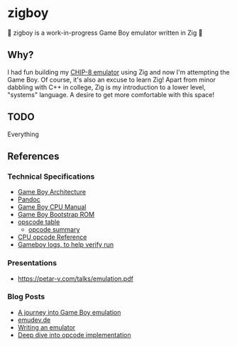# zigboy

:construction: zigboy is a work-in-progress Game Boy emulator written in Zig :construction:

## Why?

I had fun building my [CHIP-8 emulator](https://github.com/bartek/zip-8) using
Zig and now I'm attempting the Game Boy. Of course, it's also an excuse to learn
Zig! Apart from minor dabbling with C++ in college, Zig is my introduction to a
lower level, "systems" language. A desire to get more comfortable with this
space!

## TODO

Everything

## References

### Technical Specifications

* [Game Boy Architecture](https://www.copetti.org/writings/consoles/game-boy/#memory-available)
* [Pandoc](https://gbdev.io/pandocs/CPU_Instruction_Set.html)
* [Game Boy CPU Manual](http://marc.rawer.de/Gameboy/Docs/GBCPUman.pdf)
* [Game Boy Bootstrap ROM](https://gbdev.gg8.se/wiki/articles/Gameboy_Bootstrap_ROM)
* [opscode table](https://izik1.github.io/gbops/)
   * [opcode summary](https://www.devrs.com/gb/files/opcodes.html)
* [CPU opcode Reference](https://rgbds.gbdev.io/docs/v0.5.1/gbz80.7#POP_r16)
* [Gameboy logs, to help verify run](https://github.com/wheremyfoodat/Gameboy-logs)

### Presentations

* https://petar-v.com/talks/emulation.pdf

### Blog Posts

* [A journey into Game Boy emulation](https://robertovaccari.com/blog/2020_09_26_gameboy/)
* [emudev.de](emudev.de/gameboy-emulator/getting-started-with-the-cpu/)
* [Writing an emulator](https://blog.tigris.fr/2019/07/28/writing-an-emulator-memory-management/)
* [Deep dive into opcode implementation](https://raphaelstaebler.medium.com/building-a-gameboy-from-scratch-part-2-the-cpu-d6986a5c6c74)
